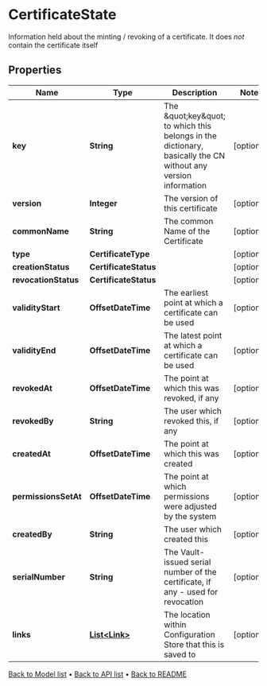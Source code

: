 

# CertificateState

Information held about the minting / revoking of a certificate.  It does *not* contain the certificate itself

## Properties

| Name | Type | Description | Notes |
|------------ | ------------- | ------------- | -------------|
|**key** | **String** | The \&quot;key\&quot; to which this belongs in the dictionary,  basically the CN without any version information |  [optional] |
|**version** | **Integer** | The version of this certificate |  [optional] |
|**commonName** | **String** | The common Name of the Certificate |  [optional] |
|**type** | **CertificateType** |  |  [optional] |
|**creationStatus** | **CertificateStatus** |  |  [optional] |
|**revocationStatus** | **CertificateStatus** |  |  [optional] |
|**validityStart** | **OffsetDateTime** | The earliest point at which a certificate can be used |  [optional] |
|**validityEnd** | **OffsetDateTime** | The latest point at which a certificate can be used |  [optional] |
|**revokedAt** | **OffsetDateTime** | The point at which this was revoked, if any |  [optional] |
|**revokedBy** | **String** | The user which revoked this, if any |  [optional] |
|**createdAt** | **OffsetDateTime** | The point at which this was created |  [optional] |
|**permissionsSetAt** | **OffsetDateTime** | The point at which permissions were adjusted by the system |  [optional] |
|**createdBy** | **String** | The user which created this |  [optional] |
|**serialNumber** | **String** | The Vault-issued serial number of the certificate, if any - used for revocation |  [optional] |
|**links** | [**List&lt;Link&gt;**](Link.md) | The location within Configuration Store that this is saved to |  [optional] |



[Back to Model list](../README.md#documentation-for-models) &#8226; [Back to API list](../README.md#documentation-for-api-endpoints) &#8226; [Back to README](../README.md)


